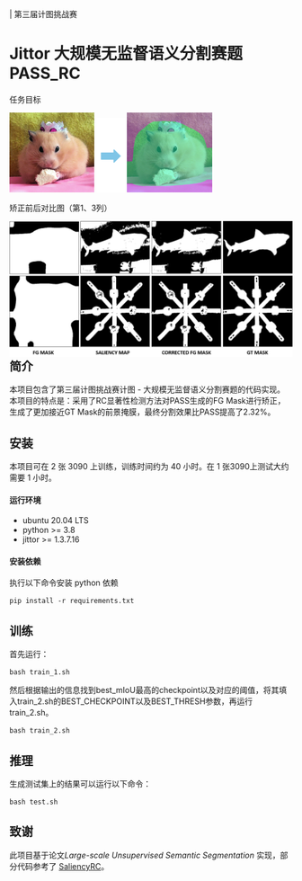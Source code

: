 | 第三届计图挑战赛

# Jittor 大规模无监督语义分割赛题 PASS_RC
任务目标

<img src=".\img\ILSVRC2012_val_00010974.JPEG" alt="ILSVRC2012_val_00010974" width="30%"/>                  <img src=".\img\箭头.png" alt="箭头" width="10%" />                     <img src=".\img\ILSVRC2012_val_00010974_mask.png" alt="ILSVRC2012_val_00010974_mask" width="30%" />

矫正前后对比图（第1、3列）

<img src=".\img\矫正对比图.png" alt="ILSVRC2012_val_00010974_mask" style="zoom:50%;" align="left"/>

## 简介
本项目包含了第三届计图挑战赛计图 - 大规模无监督语义分割赛题的代码实现。本项目的特点是：采用了RC显著性检测方法对PASS生成的FG Mask进行矫正，生成了更加接近GT Mask的前景掩膜，最终分割效果比PASS提高了2.32%。

## 安装 
本项目可在 2 张 3090 上训练，训练时间约为 40 小时。在 1 张3090上测试大约需要 1 小时。

#### 运行环境
- ubuntu 20.04 LTS
- python >= 3.8
- jittor >= 1.3.7.16

#### 安装依赖
执行以下命令安装 python 依赖
```
pip install -r requirements.txt
```

## 训练

首先运行：

```
bash train_1.sh
```

然后根据输出的信息找到best_mIoU最高的checkpoint以及对应的阈值，将其填入train_2.sh的BEST_CHECKPOINT以及BEST_THRESH参数，再运行train_2.sh。

```
bash train_2.sh
```

## 推理

生成测试集上的结果可以运行以下命令：

```
bash test.sh
```

## 致谢
此项目基于论文*Large-scale Unsupervised Semantic Segmentation* 实现，部分代码参考了 [SaliencyRC](https://github.com/congve1/SaliencyRC)。
